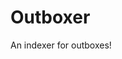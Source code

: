 <!--
SPDX-FileCopyrightText: 2023 Trilitech contact@trili.tech

SPDX-License-Identifier: MIT
-->

# Outboxer

An indexer for outboxes!


